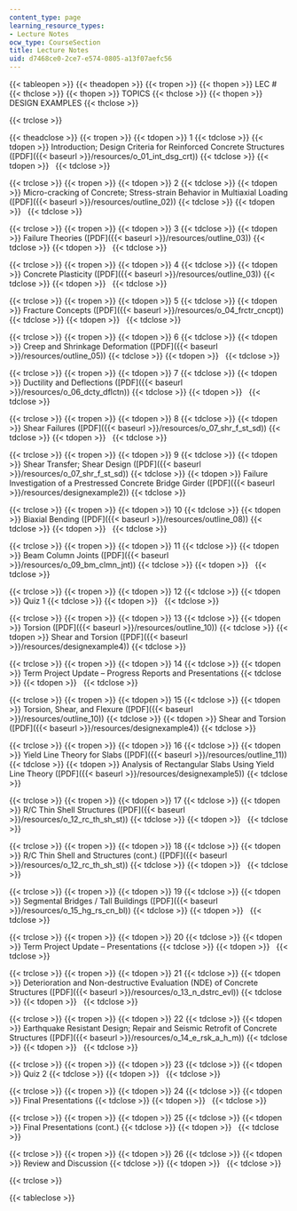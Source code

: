 ```yaml
---
content_type: page
learning_resource_types:
- Lecture Notes
ocw_type: CourseSection
title: Lecture Notes
uid: d7468ce0-2ce7-e574-0805-a13f07aefc56
---
```


{{< tableopen >}}
{{< theadopen >}}
{{< tropen >}}
{{< thopen >}}
LEC #
{{< thclose >}}
{{< thopen >}}
TOPICS
{{< thclose >}}
{{< thopen >}}
DESIGN EXAMPLES
{{< thclose >}}

{{< trclose >}}

{{< theadclose >}}
{{< tropen >}}
{{< tdopen >}}
1
{{< tdclose >}}
{{< tdopen >}}
Introduction; Design Criteria for Reinforced Concrete Structures ([PDF]({{< baseurl >}}/resources/o_01_int_dsg_crt))
{{< tdclose >}}
{{< tdopen >}}
 
{{< tdclose >}}

{{< trclose >}}
{{< tropen >}}
{{< tdopen >}}
2
{{< tdclose >}}
{{< tdopen >}}
Micro-cracking of Concrete; Stress-strain Behavior in Multiaxial Loading ([PDF]({{< baseurl >}}/resources/outline_02))
{{< tdclose >}}
{{< tdopen >}}
 
{{< tdclose >}}

{{< trclose >}}
{{< tropen >}}
{{< tdopen >}}
3
{{< tdclose >}}
{{< tdopen >}}
Failure Theories ([PDF]({{< baseurl >}}/resources/outline_03))
{{< tdclose >}}
{{< tdopen >}}
 
{{< tdclose >}}

{{< trclose >}}
{{< tropen >}}
{{< tdopen >}}
4
{{< tdclose >}}
{{< tdopen >}}
Concrete Plasticity ([PDF]({{< baseurl >}}/resources/outline_03))
{{< tdclose >}}
{{< tdopen >}}
 
{{< tdclose >}}

{{< trclose >}}
{{< tropen >}}
{{< tdopen >}}
5
{{< tdclose >}}
{{< tdopen >}}
Fracture Concepts ([PDF]({{< baseurl >}}/resources/o_04_frctr_cncpt))
{{< tdclose >}}
{{< tdopen >}}
 
{{< tdclose >}}

{{< trclose >}}
{{< tropen >}}
{{< tdopen >}}
6
{{< tdclose >}}
{{< tdopen >}}
Creep and Shrinkage Deformation ([PDF]({{< baseurl >}}/resources/outline_05))
{{< tdclose >}}
{{< tdopen >}}
 
{{< tdclose >}}

{{< trclose >}}
{{< tropen >}}
{{< tdopen >}}
7
{{< tdclose >}}
{{< tdopen >}}
Ductility and Deflections ([PDF]({{< baseurl >}}/resources/o_06_dcty_dflctn))
{{< tdclose >}}
{{< tdopen >}}
 
{{< tdclose >}}

{{< trclose >}}
{{< tropen >}}
{{< tdopen >}}
8
{{< tdclose >}}
{{< tdopen >}}
Shear Failures ([PDF]({{< baseurl >}}/resources/o_07_shr_f_st_sd))
{{< tdclose >}}
{{< tdopen >}}
 
{{< tdclose >}}

{{< trclose >}}
{{< tropen >}}
{{< tdopen >}}
9
{{< tdclose >}}
{{< tdopen >}}
Shear Transfer; Shear Design ([PDF]({{< baseurl >}}/resources/o_07_shr_f_st_sd))
{{< tdclose >}}
{{< tdopen >}}
Failure Investigation of a Prestressed Concrete Bridge Girder ([PDF]({{< baseurl >}}/resources/designexample2))
{{< tdclose >}}

{{< trclose >}}
{{< tropen >}}
{{< tdopen >}}
10
{{< tdclose >}}
{{< tdopen >}}
Biaxial Bending ([PDF]({{< baseurl >}}/resources/outline_08))
{{< tdclose >}}
{{< tdopen >}}
 
{{< tdclose >}}

{{< trclose >}}
{{< tropen >}}
{{< tdopen >}}
11
{{< tdclose >}}
{{< tdopen >}}
Beam Column Joints ([PDF]({{< baseurl >}}/resources/o_09_bm_clmn_jnt))
{{< tdclose >}}
{{< tdopen >}}
 
{{< tdclose >}}

{{< trclose >}}
{{< tropen >}}
{{< tdopen >}}
12
{{< tdclose >}}
{{< tdopen >}}
Quiz 1
{{< tdclose >}}
{{< tdopen >}}
 
{{< tdclose >}}

{{< trclose >}}
{{< tropen >}}
{{< tdopen >}}
13
{{< tdclose >}}
{{< tdopen >}}
Torsion ([PDF]({{< baseurl >}}/resources/outline_10))
{{< tdclose >}}
{{< tdopen >}}
Shear and Torsion ([PDF]({{< baseurl >}}/resources/designexample4))
{{< tdclose >}}

{{< trclose >}}
{{< tropen >}}
{{< tdopen >}}
14
{{< tdclose >}}
{{< tdopen >}}
Term Project Update – Progress Reports and Presentations
{{< tdclose >}}
{{< tdopen >}}
 
{{< tdclose >}}

{{< trclose >}}
{{< tropen >}}
{{< tdopen >}}
15
{{< tdclose >}}
{{< tdopen >}}
Torsion, Shear, and Flexure ([PDF]({{< baseurl >}}/resources/outline_10))
{{< tdclose >}}
{{< tdopen >}}
Shear and Torsion ([PDF]({{< baseurl >}}/resources/designexample4))
{{< tdclose >}}

{{< trclose >}}
{{< tropen >}}
{{< tdopen >}}
16
{{< tdclose >}}
{{< tdopen >}}
Yield Line Theory for Slabs ([PDF]({{< baseurl >}}/resources/outline_11))
{{< tdclose >}}
{{< tdopen >}}
Analysis of Rectangular Slabs Using Yield Line Theory ([PDF]({{< baseurl >}}/resources/designexample5))
{{< tdclose >}}

{{< trclose >}}
{{< tropen >}}
{{< tdopen >}}
17
{{< tdclose >}}
{{< tdopen >}}
R/C Thin Shell Structures ([PDF]({{< baseurl >}}/resources/o_12_rc_th_sh_st))
{{< tdclose >}}
{{< tdopen >}}
 
{{< tdclose >}}

{{< trclose >}}
{{< tropen >}}
{{< tdopen >}}
18
{{< tdclose >}}
{{< tdopen >}}
R/C Thin Shell and Structures (cont.) ([PDF]({{< baseurl >}}/resources/o_12_rc_th_sh_st))
{{< tdclose >}}
{{< tdopen >}}
 
{{< tdclose >}}

{{< trclose >}}
{{< tropen >}}
{{< tdopen >}}
19
{{< tdclose >}}
{{< tdopen >}}
Segmental Bridges / Tall Buildings ([PDF]({{< baseurl >}}/resources/o_15_hg_rs_cn_bl))
{{< tdclose >}}
{{< tdopen >}}
 
{{< tdclose >}}

{{< trclose >}}
{{< tropen >}}
{{< tdopen >}}
20
{{< tdclose >}}
{{< tdopen >}}
Term Project Update – Presentations
{{< tdclose >}}
{{< tdopen >}}
 
{{< tdclose >}}

{{< trclose >}}
{{< tropen >}}
{{< tdopen >}}
21
{{< tdclose >}}
{{< tdopen >}}
Deterioration and Non-destructive Evaluation (NDE) of Concrete Structures ([PDF]({{< baseurl >}}/resources/o_13_n_dstrc_evl))
{{< tdclose >}}
{{< tdopen >}}
 
{{< tdclose >}}

{{< trclose >}}
{{< tropen >}}
{{< tdopen >}}
22
{{< tdclose >}}
{{< tdopen >}}
Earthquake Resistant Design; Repair and Seismic Retrofit of Concrete Structures ([PDF]({{< baseurl >}}/resources/o_14_e_rsk_a_h_m))
{{< tdclose >}}
{{< tdopen >}}
 
{{< tdclose >}}

{{< trclose >}}
{{< tropen >}}
{{< tdopen >}}
23
{{< tdclose >}}
{{< tdopen >}}
Quiz 2
{{< tdclose >}}
{{< tdopen >}}
 
{{< tdclose >}}

{{< trclose >}}
{{< tropen >}}
{{< tdopen >}}
24
{{< tdclose >}}
{{< tdopen >}}
Final Presentations
{{< tdclose >}}
{{< tdopen >}}
 
{{< tdclose >}}

{{< trclose >}}
{{< tropen >}}
{{< tdopen >}}
25
{{< tdclose >}}
{{< tdopen >}}
Final Presentations (cont.)
{{< tdclose >}}
{{< tdopen >}}
 
{{< tdclose >}}

{{< trclose >}}
{{< tropen >}}
{{< tdopen >}}
26
{{< tdclose >}}
{{< tdopen >}}
Review and Discussion
{{< tdclose >}}
{{< tdopen >}}
 
{{< tdclose >}}

{{< trclose >}}

{{< tableclose >}}